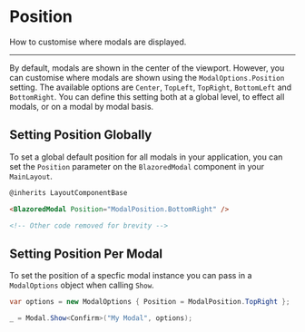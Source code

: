 # Position
How to customise where modals are displayed.

---

By default, modals are shown in the center of the viewport. However, you can customise where modals are shown using the `ModalOptions.Position` setting. The available options are `Center`, `TopLeft`, `TopRight`, `BottomLeft` and `BottomRight`. You can define this setting both at a global level, to effect all modals, or on a modal by modal basis. 

## Setting Position Globally

To set a global default position for all modals in your application, you can set the `Position` parameter on the `BlazoredModal` component in your `MainLayout`.

```html
@inherits LayoutComponentBase

<BlazoredModal Position="ModalPosition.BottomRight" />

<!-- Other code removed for brevity -->
```

## Setting Position Per Modal

To set the position of a specfic modal instance you can pass in a `ModalOptions` object when calling `Show`.

```csharp
var options = new ModalOptions { Position = ModalPosition.TopRight };

_ = Modal.Show<Confirm>("My Modal", options);
```

